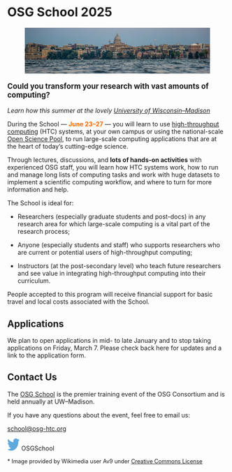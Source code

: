 # OSG School 2025

<figure>
    <img src="assets/Madison_Skyline.jpeg" alt="Madison Skyline" />
</figure>

<p style="font-size: larger; font-weight: bold;">Could you transform your research with vast amounts of computing?</p>

*Learn how this summer at the lovely [University of Wisconsin–Madison](https://wisc.edu/)*

During the School
&mdash;
<span style="font-weight: bold; color: #FF6600;">June 23&ndash;27</span>
&mdash;
you will learn to use [high-throughput computing](https://htcondor.org/htc.html) (HTC) systems,
at your own campus or
using the national-scale [Open Science Pool](https://osg-htc.org/services/open_science_pool.html),
to run large-scale computing applications that are at the heart of today’s cutting-edge science.

Through lectures, discussions, and **lots of hands-on activities** with experienced OSG staff,
you will learn how HTC systems work,
how to run and manage long lists of computing tasks and
work with huge datasets to implement a scientific computing workflow,
and where to turn for more information and help.

The School is ideal for:

*   Researchers (especially graduate students and post-docs) in any research area
    for which large-scale computing is a vital part of the research process;

*   Anyone (especially students and staff) who supports researchers
    who are current or potential users of high-throughput computing;

*   Instructors (at the post-secondary level) who teach future researchers and
    see value in integrating high-throughput computing into their curriculum.

People accepted to this program will receive financial support for
basic travel and local costs associated with the School.


## Applications

We plan to open applications in mid- to late January
and to stop taking applications on Friday, March 7.
Please check back here for updates and a link to the application form.


## Contact Us

The [OSG School](https://osg-htc.org/community/school.html)
is the premier training event of the OSG Consortium and
is held annually at UW–Madison.

If you have any questions about the event, feel free to email us:

<school@osg-htc.org>

<a href="https://twitter.com/OSGSchool" target="_blank" style="border: 0px none black; text-decoration: none;"><img src="files/Twitter_logo_blue.png" style="height: 28px; width: 28px; background-color: white;" alt="Twitter logo"></a> OSGSchool

<p style="font-size: 90%;">* Image provided by Wikimedia user Av9 under <a href="https://creativecommons.org/licenses/by-sa/4.0/deed.en">Creative Commons License</a></p>
